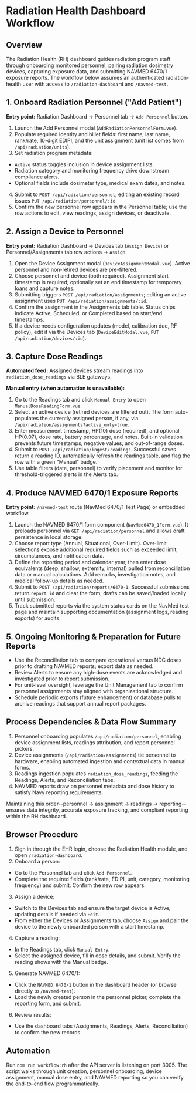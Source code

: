 # Radiation Health Dashboard Workflow

## Overview
The Radiation Health (RH) dashboard guides radiation program staff through onboarding monitored personnel, pairing radiation dosimetry devices, capturing exposure data, and submitting NAVMED 6470/1 exposure reports. The workflow below assumes an authenticated radiation-health user with access to `/radiation-dashboard` and `/navmed-test`.

## 1. Onboard Radiation Personnel ("Add Patient")
**Entry point:** Radiation Dashboard -> Personnel tab -> `Add Personnel` button.

1. Launch the Add Personnel modal (`AddRadiationPersonnelForm.vue`).
2. Populate required identity and billet fields: first name, last name, rank/rate, 10-digit EDIPI, and the unit assignment (unit list comes from `/api/radiation/units`).
3. Set radiation program metadata:
  - `Active` status toggles inclusion in device assignment lists.
  - Radiation category and monitoring frequency drive downstream compliance alerts.
  - Optional fields include dosimeter type, medical exam dates, and notes.
4. Submit to `POST /api/radiation/personnel`; editing an existing record issues `PUT /api/radiation/personnel/:id`.
5. Confirm the new personnel row appears in the Personnel table; use the row actions to edit, view readings, assign devices, or deactivate.

## 2. Assign a Device to Personnel
**Entry point:** Radiation Dashboard -> Devices tab (`Assign Device`) or Personnel/Assignments tab row actions -> `Assign`.

1. Open the Device Assignment modal (`DeviceAssignmentModal.vue`). Active personnel and non-retired devices are pre-filtered.
2. Choose personnel and device (both required). Assignment start timestamp is required; optionally set an end timestamp for temporary loans and capture notes.
3. Submitting triggers `POST /api/radiation/assignments`; editing an active assignment uses `PUT /api/radiation/assignments/:id`.
4. Confirm the assignment in the Assignments tab table. Status chips indicate Active, Scheduled, or Completed based on start/end timestamps.
5. If a device needs configuration updates (model, calibration due, RF policy), edit it via the Devices tab (`DeviceEditModal.vue`, `PUT /api/radiation/devices/:id`).

## 3. Capture Dose Readings
**Automated feed:** Assigned devices stream readings into `radiation_dose_readings` via BLE gateways.

**Manual entry (when automation is unavailable):**
1. Go to the Readings tab and click `Manual Entry` to open `ManualDoseReadingForm.vue`.
2. Select an active device (retired devices are filtered out). The form auto-populates the currently assigned person, if any, via `/api/radiation/assignments?active_only=true`.
3. Enter measurement timestamp, HP(10) dose (required), and optional HP(0.07), dose rate, battery percentage, and notes. Built-in validation prevents future timestamps, negative values, and out-of-range doses.
4. Submit to `POST /api/radiation/ingest/readings`. Successful saves return a reading ID, automatically refresh the readings table, and flag the row with a green "Manual" badge.
5. Use table filters (date, personnel) to verify placement and monitor for threshold-triggered alerts in the Alerts tab.

## 4. Produce NAVMED 6470/1 Exposure Reports
**Entry point:** `/navmed-test` route (NavMed 6470/1 Test Page) or embedded workflow.

1. Launch the NAVMED 6470/1 form component (`NavMed6470_1Form.vue`). It preloads personnel via `GET /api/radiation/personnel` and allows draft persistence in local storage.
2. Choose report type (Annual, Situational, Over-Limit). Over-limit selections expose additional required fields such as exceeded limit, circumstances, and notification data.
3. Define the reporting period and calendar year, then enter dose equivalents (deep, shallow, extremity, internal) pulled from reconciliation data or manual calculations. Add remarks, investigation notes, and medical follow-up details as needed.
4. Submit to `POST /api/radiation/reports/6470-1`. Successful submissions return `report_id` and clear the form; drafts can be saved/loaded locally until submission.
5. Track submitted reports via the system status cards on the NavMed test page and maintain supporting documentation (assignment logs, reading exports) for audits.

## 5. Ongoing Monitoring & Preparation for Future Reports
- Use the Reconciliation tab to compare operational versus NDC doses prior to drafting NAVMED reports; export data as needed.
- Review Alerts to ensure any high-dose events are acknowledged and investigated prior to report submission.
- For unit-level oversight, leverage the Unit Management tab to confirm personnel assignments stay aligned with organizational structure.
- Schedule periodic exports (future enhancement) or database pulls to archive readings that support annual report packages.

## Process Dependencies & Data Flow Summary
1. Personnel onboarding populates `/api/radiation/personnel`, enabling device assignment lists, readings attribution, and report personnel pickers.
2. Device assignments (`/api/radiation/assignments`) tie personnel to hardware, enabling automated ingestion and contextual data in manual forms.
3. Readings ingestion populates `radiation_dose_readings`, feeding the Readings, Alerts, and Reconciliation tabs.
4. NAVMED reports draw on personnel metadata and dose history to satisfy Navy reporting requirements.

Maintaining this order--personnel -> assignment -> readings -> reporting--ensures data integrity, accurate exposure tracking, and compliant reporting within the RH dashboard.
## Browser Procedure
1. Sign in through the EHR login, choose the Radiation Health module, and open `/radiation-dashboard`.
2. Onboard a person:
  - Go to the Personnel tab and click `Add Personnel`.
  - Complete the required fields (rank/rate, EDIPI, unit, category, monitoring frequency) and submit. Confirm the new row appears.
3. Assign a device:
  - Switch to the Devices tab and ensure the target device is Active, updating details if needed via `Edit`.
  - From either the Devices or Assignments tab, choose `Assign` and pair the device to the newly onboarded person with a start timestamp.
4. Capture a reading:
  - In the Readings tab, click `Manual Entry`.
  - Select the assigned device, fill in dose details, and submit. Verify the reading shows with the Manual badge.
5. Generate NAVMED 6470/1:
  - Click the `NAVMED 6470/1` button in the dashboard header (or browse directly to `/navmed-test`).
  - Load the newly created person in the personnel picker, complete the reporting form, and submit.
6. Review results:
  - Use the dashboard tabs (Assignments, Readings, Alerts, Reconciliation) to confirm the new records.

## Automation
Run `npm run workflow:rh` after the API server is listening on port 3005. The script walks through unit creation, personnel onboarding, device assignment, manual dose entry, and NAVMED reporting so you can verify the end-to-end flow programmatically.

